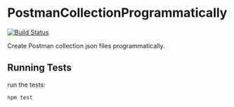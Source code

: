 # PostmanCollectionProgrammatically
[![Build Status](https://travis-ci.org/WrongEntertainment/PostmanCollectionProgrammatically.svg?branch=master)](https://travis-ci.org/WrongEntertainment/PostmanCollectionProgrammatically)

Create Postman collection json files programmatically.

## Running Tests

run the tests:

    npm test
